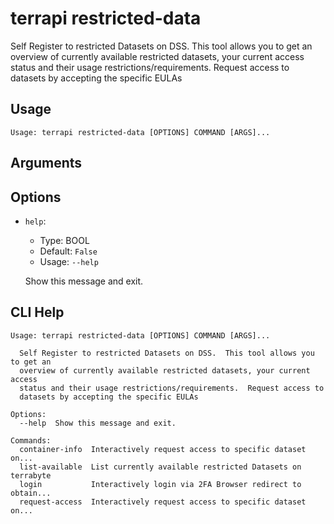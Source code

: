 
# terrapi restricted-data

 Self Register to restricted Datasets on DSS. 
        This tool allows you to get an overview of currently available restricted datasets, your current access status and their usage restrictions/requirements. 
        Request access to datasets by accepting the specific EULAs 
    

## Usage

```
Usage: terrapi restricted-data [OPTIONS] COMMAND [ARGS]...
```

## Arguments


## Options

* `help`:
    * Type: BOOL
    * Default: `False`
    * Usage: `--help`

    Show this message and exit.



## CLI Help

```
Usage: terrapi restricted-data [OPTIONS] COMMAND [ARGS]...

  Self Register to restricted Datasets on DSS.  This tool allows you to get an
  overview of currently available restricted datasets, your current access
  status and their usage restrictions/requirements.  Request access to
  datasets by accepting the specific EULAs

Options:
  --help  Show this message and exit.

Commands:
  container-info  Interactively request access to specific dataset on...
  list-available  List currently available restricted Datasets on terrabyte
  login           Interactively login via 2FA Browser redirect to obtain...
  request-access  Interactively request access to specific dataset on...
```

